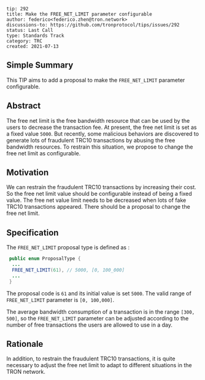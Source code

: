 ```
tip: 292
title: Make the FREE_NET_LIMIT parameter configurable 
author: federico<federico.zhen@tron.network>
discussions-to: https://github.com/tronprotocol/tips/issues/292
status: Last Call
type: Standards Track
category: TRC
created: 2021-07-13
```

## Simple Summary

This TIP aims to add a proposal to make the `FREE_NET_LIMIT` parameter configurable.

## Abstract

The free net limit is the free bandwidth resource that can be used by the users to decrease the transaction fee.  At present, the free net limit is set as a fixed value `5000`. But recently,  some malicious behaviors are discovered to generate lots of fraudulent TRC10 transactions by abusing the free bandwidth resources. To restrain this situation, we propose to change the free net limit as configurable.



## Motivation

We can restrain the fraudulent TRC10 transactions by increasing their cost.  So the free net limit value should be configurable instead of being a fixed value.  The free net value limit needs to be decreased when lots of fake TRC10 transactions appeared.  There should be a proposal to change the free net limit.


## Specification

The `FREE_NET_LIMIT` proposal type is defined as :
```java
 public enum ProposalType {
  ...
  FREE_NET_LIMIT(61), // 5000, [0, 100_000]
  ...
 }
```
The proposal code is `61` and its initial value is set `5000`. The valid range of `FREE_NET_LIMIT`  parameter is `[0, 100,000]`.

The average bandwidth consumption of a transaction is in the range `[300, 500]`, so the `FREE_NET_LIMIT` parameter can be adjusted according to the number of free transactions the users are allowed to use in a day.

## Rationale
In addition, to restrain the fraudulent TRC10 transactions, it is quite necessary to adjust the free net limit to adapt to different situations in the TRON network.

